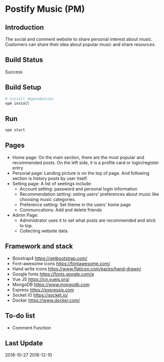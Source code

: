 # Postify Music (PM)

## Introduction

The social and comment website to share personal interest about music. 
Customers can share their idea about popular music and share resources.

## Build Status
Success

## Build Setup

``` bash
# install dependencies
npm install
```

## Run
``` bash
npm start
```

## Pages

- Home page: On the main section, there are the most popular and recommended posts. On the left side, it is a profile card or login/register entry
- Personal page: Landing picture is on the top of page. And following section is history posts by user itself.
- Setting page: A list of seetings include:
    - Account setting: password and personal login information
    - Recommendation setting: seting users' preferences about music like choosing music categories.
    - Preference setting: Set theme in the users' home page
    - Communcations: Add and delete friends
- Admin Page: 
    - Administrator uses it to set what posts are recommended and stick to top.
    - Collecting website data.

## Framework and stack

- Boostrap4 https://getbootstrap.com/
- Font-awesome icons https://fontawesome.com/
- Hand write icons https://www.flaticon.com/packs/hand-drawn/
- Google fonts https://fonts.google.com/e
- Vue JS https://cn.vuejs.org/
- MongoDB https://www.mongodb.com
- Express https://expressjs.com
- Socket IO https://socket.io/
- Docker https://www.docker.com/

## To-do list

- Comment Function


## Last Update

2018-10-27
2018-12-10